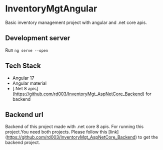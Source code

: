 # InventoryMgtAngular

Basic inventory management project with angular and .net core apis.

## Development server

Run `ng serve --open`

## Tech Stack

- Angular 17
- Angular material
- [.Net 8 apis] (https://github.com/rd003/InventoryMgt_AspNetCore_Backend) for backend

## Backend url

Backend of this project made with .net core 8 apis.
For running this project.You need both projects. Please follow this [link] (https://github.com/rd003/InventoryMgt_AspNetCore_Backend) to get the backend project.
